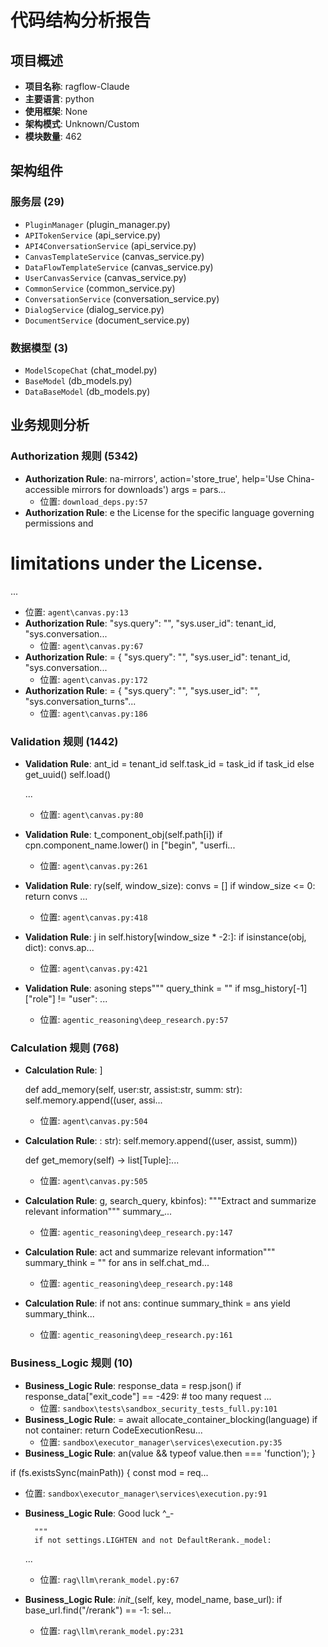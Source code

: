 # 代码结构分析报告

## 项目概述

- **项目名称**: ragflow-Claude
- **主要语言**: python
- **使用框架**: None
- **架构模式**: Unknown/Custom
- **模块数量**: 462

## 架构组件

### 服务层 (29)
- `PluginManager` (plugin_manager.py)
- `APITokenService` (api_service.py)
- `API4ConversationService` (api_service.py)
- `CanvasTemplateService` (canvas_service.py)
- `DataFlowTemplateService` (canvas_service.py)
- `UserCanvasService` (canvas_service.py)
- `CommonService` (common_service.py)
- `ConversationService` (conversation_service.py)
- `DialogService` (dialog_service.py)
- `DocumentService` (document_service.py)

### 数据模型 (3)
- `ModelScopeChat` (chat_model.py)
- `BaseModel` (db_models.py)
- `DataBaseModel` (db_models.py)

## 业务规则分析

### Authorization 规则 (5342)
- **Authorization Rule**: na-mirrors', action='store_true', help='Use China-accessible mirrors for downloads')
    args = pars...
  - 位置: `download_deps.py:57`
- **Authorization Rule**: e the License for the specific language governing permissions and
#  limitations under the License.
...
  - 位置: `agent\canvas.py:13`
- **Authorization Rule**: "sys.query": "",
                "sys.user_id": tenant_id,
                "sys.conversation...
  - 位置: `agent\canvas.py:67`
- **Authorization Rule**: = {
            "sys.query": "",
            "sys.user_id": tenant_id,
            "sys.conversation...
  - 位置: `agent\canvas.py:172`
- **Authorization Rule**: = {
            "sys.query": "",
            "sys.user_id": "",
            "sys.conversation_turns"...
  - 位置: `agent\canvas.py:186`

### Validation 规则 (1442)
- **Validation Rule**: ant_id = tenant_id
        self.task_id = task_id if task_id else get_uuid()
        self.load()

  ...
  - 位置: `agent\canvas.py:80`
- **Validation Rule**: t_component_obj(self.path[i])
                    if cpn.component_name.lower() in ["begin", "userfi...
  - 位置: `agent\canvas.py:261`
- **Validation Rule**: ry(self, window_size):
        convs = []
        if window_size <= 0:
            return convs
    ...
  - 位置: `agent\canvas.py:418`
- **Validation Rule**: j in self.history[window_size * -2:]:
            if isinstance(obj, dict):
                convs.ap...
  - 位置: `agent\canvas.py:421`
- **Validation Rule**: asoning steps"""
        query_think = ""
        if msg_history[-1]["role"] != "user":
            ...
  - 位置: `agentic_reasoning\deep_research.py:57`

### Calculation 规则 (768)
- **Calculation Rule**: ]

    def add_memory(self, user:str, assist:str, summ: str):
        self.memory.append((user, assi...
  - 位置: `agent\canvas.py:504`
- **Calculation Rule**: : str):
        self.memory.append((user, assist, summ))

    def get_memory(self) -> list[Tuple]:...
  - 位置: `agent\canvas.py:505`
- **Calculation Rule**: g, search_query, kbinfos):
        """Extract and summarize relevant information"""
        summary_...
  - 位置: `agentic_reasoning\deep_research.py:147`
- **Calculation Rule**: act and summarize relevant information"""
        summary_think = ""
        for ans in self.chat_md...
  - 位置: `agentic_reasoning\deep_research.py:148`
- **Calculation Rule**: if not ans:
                continue
            summary_think = ans
            yield summary_think...
  - 位置: `agentic_reasoning\deep_research.py:161`

### Business_Logic 规则 (10)
- **Business_Logic Rule**: response_data = resp.json()
            if response_data["exit_code"] == -429:  # too many request
 ...
  - 位置: `sandbox\tests\sandbox_security_tests_full.py:101`
- **Business_Logic Rule**: = await allocate_container_blocking(language)
    if not container:
        return CodeExecutionResu...
  - 位置: `sandbox\executor_manager\services\execution.py:35`
- **Business_Logic Rule**: an(value && typeof value.then === 'function');
}

if (fs.existsSync(mainPath)) {
    const mod = req...
  - 位置: `sandbox\executor_manager\services\execution.py:91`
- **Business_Logic Rule**: Good luck
        ^_-

        """
        if not settings.LIGHTEN and not DefaultRerank._model:
   ...
  - 位置: `rag\llm\rerank_model.py:67`
- **Business_Logic Rule**: _init__(self, key, model_name, base_url):
        if base_url.find("/rerank") == -1:
            sel...
  - 位置: `rag\llm\rerank_model.py:231`
